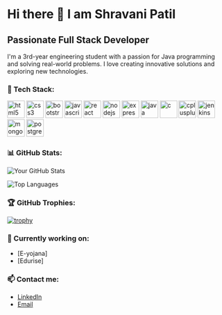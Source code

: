 # Hi there 👋 I am Shravani Patil

<!--
**ShravaniAnilPatil/ShravaniAnilPatil** is a ✨ _special_ ✨ repository because its `README.md` (this file) appears on your GitHub profile.
-->

## Passionate Full Stack Developer
I'm a 3rd-year engineering student with a passion for Java programming and solving real-world problems. I love creating innovative solutions and exploring new technologies.

### 🚀 Tech Stack:

<p align="left">
  <img src="https://cdn.jsdelivr.net/gh/devicons/devicon/icons/html5/html5-original.svg" alt="html5" width="40" height="40"/>
  <img src="https://cdn.jsdelivr.net/gh/devicons/devicon/icons/css3/css3-original.svg" alt="css3" width="40" height="40"/>
  <img src="https://cdn.jsdelivr.net/gh/devicons/devicon/icons/bootstrap/bootstrap-plain.svg" alt="bootstrap" width="40" height="40"/>
  <img src="https://cdn.jsdelivr.net/gh/devicons/devicon/icons/javascript/javascript-original.svg" alt="javascript" width="40" height="40"/>
  <img src="https://cdn.jsdelivr.net/gh/devicons/devicon/icons/react/react-original.svg" alt="react" width="40" height="40"/>
  <img src="https://cdn.jsdelivr.net/gh/devicons/devicon/icons/nodejs/nodejs-original.svg" alt="nodejs" width="40" height="40"/>
  <img src="https://cdn.jsdelivr.net/gh/devicons/devicon/icons/express/express-original.svg" alt="express" width="40" height="40"/>
  <img src="https://cdn.jsdelivr.net/gh/devicons/devicon/icons/java/java-original.svg" alt="java" width="40" height="40"/>
  <img src="https://cdn.jsdelivr.net/gh/devicons/devicon/icons/c/c-original.svg" alt="c" width="40" height="40"/>
  <img src="https://cdn.jsdelivr.net/gh/devicons/devicon/icons/cplusplus/cplusplus-original.svg" alt="cplusplus" width="40" height="40"/>
  <img src="https://cdn.jsdelivr.net/gh/devicons/devicon/icons/jenkins/jenkins-original.svg" alt="jenkins" width="40" height="40"/>
  <img src="https://cdn.jsdelivr.net/gh/devicons/devicon/icons/mongodb/mongodb-original.svg" alt="mongodb" width="40" height="40"/>
  <img src="https://cdn.jsdelivr.net/gh/devicons/devicon/icons/postgresql/postgresql-original.svg" alt="postgresql" width="40" height="40"/>
</p>

### 📊 GitHub Stats:

![Your GitHub Stats](https://github-readme-stats.vercel.app/api?username=ShravaniAnilPatil&show_icons=true&theme=radical)

![Top Languages](https://github-readme-stats.vercel.app/api/top-langs/?username=ShravaniAnilPatil&layout=compact&theme=radical)

### 🏆 GitHub Trophies:

[![trophy](https://github-profile-trophy.vercel.app/?username=ShravaniAnilPatil&theme=gruvbox)](https://github.com/ryo-ma/github-profile-trophy)

### 🌱 Currently working on:
- [E-yojana]
- [Edurise]

### 📫 Contact me:
- [LinkedIn](https://www.linkedin.com/in/shravani-patil-163828293/)
- [Email](mailto:shravanipatil1427@gmail.com)


